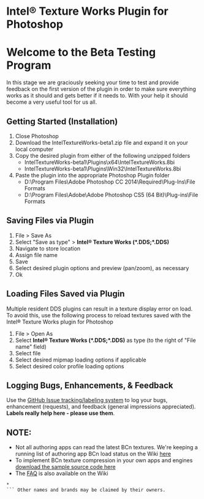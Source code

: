 # Intel&reg; Texture Works Plugin for Photoshop
# Welcome to the  Beta Testing Program
In this stage we are graciously seeking your time to test and provide feedback on the first version of the plugin in order to make sure everything works as it should and gets better if it needs to. With your help it should become a very useful tool for us all.

## Getting Started (Installation)
1. Close Photoshop
2. Download the IntelTextureWorks-beta1.zip file and expand it on your local computer
3. Copy the desired plugin from either of the following unzipped folders
	* IntelTextureWorks-beta1\Plugins\x64\IntelTextureWorks.8bi 
	* IntelTextureWorks-beta1\Plugins\Win32\IntelTextureWorks.8bi
4. Paste the plugin into the appropriate Photoshop Plugin folder
	* D:\Program Files\Adobe Photoshop CC 2014\Required\Plug-Ins\File Formats
	* D:\Program Files\Adobe\Adobe Photoshop CS5 (64 Bit)\Plug-ins\File Formats

## Saving Files via Plugin
1. File > Save As
2. Select "Save as type" > **Intel&reg; Texture Works (\*.DDS;\*.DDS)**
2. Navigate to store location
3. Assign file name
4. Save
5. Select desired plugin options and preview (pan/zoom), as necessary
6. Ok

## Loading Files Saved via Plugin
Multiple resident DDS plugins can result in a texture display error on load. To avoid this, use the following process to reload textures saved with the Intel&reg; Texture Works plugin for Photoshop

1. File > Open As
2. Select **Intel&reg; Texture Works (\*.DDS;\*.DDS)** as type (to the right of "File name" field)
3. Select file
4. Select desired mipmap loading options if applicable
5. Select desired color profile loading options

## Logging Bugs, Enhancements, & Feedback
Use the [GitHub Issue tracking/labeling system](https://github.com/GameTechDev/ITW-Beta-Test/issues) to log your bugs, enhancement (requests), and feedback (general impressions appreciated). **Labels really help here - please use them**.

## NOTE:
* Not all authoring apps can read the latest BCn textures. We're keeping a running list of authoring app BCn load status on the Wiki [here](https://github.com/GameTechDev/ITW-Beta-Test/wiki/BCn-App-Support)
* To implement BCn texture compression in your own apps and engines [download the sample source code here](https://software.intel.com/en-us/articles/fast-ispc-texture-compressor-update)
* The [FAQ](https://github.com/GameTechDev/ITW-Beta-Test/wiki/FAQ) is also available on the Wiki

```
*
``` Other names and brands may be claimed by their owners.
